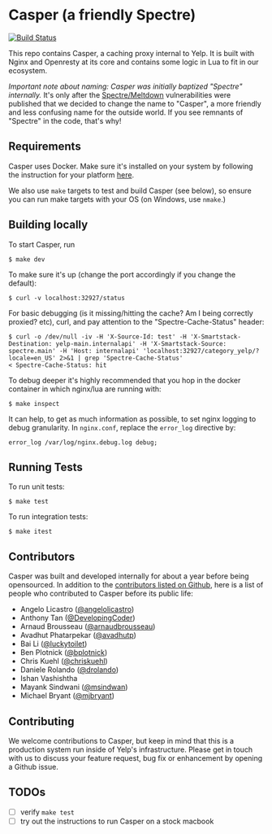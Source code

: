 # Casper (a friendly Spectre)

[![Build Status](https://travis-ci.org/Yelp/casper.svg?branch=master)](https://travis-ci.org/Yelp/casper)

This repo contains Casper, a caching proxy internal to Yelp. It is built with
Nginx and Openresty at its core and contains some logic in Lua to fit in our
ecosystem.

_Important note about naming: Casper was initially baptized "Spectre"
internally._ It's only after the [Spectre/Meltdown](https://spectreattack.com/)
vulnerabilities were published that we decided to change the name to "Casper", a
more friendly and less confusing name for the outside world. If you see
remnants of "Spectre" in the code, that's why!

## Requirements

Casper uses Docker. Make sure it's installed on your system by following the
instruction for your platform [here](https://docs.docker.com/install/).

We also use `make` targets to test and build Casper (see below), so ensure you
can run make targets with your OS (on Windows, use `nmake`.)

## Building locally


To start Casper, run

    $ make dev

To make sure it's up (change the port accordingly if you change the default):

    $ curl -v localhost:32927/status

For basic debugging (is it missing/hitting the cache? Am I being correctly
proxied? etc), curl, and pay attention to the "Spectre-Cache-Status" header:

    $ curl -o /dev/null -iv -H 'X-Source-Id: test' -H 'X-Smartstack-Destination: yelp-main.internalapi' -H 'X-Smartstack-Source: spectre.main' -H 'Host: internalapi' 'localhost:32927/category_yelp/?locale=en_US' 2>&1 | grep 'Spectre-Cache-Status'
    < Spectre-Cache-Status: hit

To debug deeper it's highly recommended that you hop in the docker container
in which nginx/lua are running with:

    $ make inspect

It can help, to get as much information as possible, to set nginx logging to
debug granularity. In `nginx.conf`, replace the `error_log` directive by:

    error_log /var/log/nginx.debug.log debug;

## Running Tests

To run unit tests:

    $ make test

To run integration tests:

    $ make itest

## Contributors

Casper was built and developed internally for about a year before being
opensourced. In addition to the [contributors listed on
Github](https://github.com/Yelp/casper/graphs/contributors), here is a list
of people who contributed to Casper before its public life:

* Angelo Licastro ([@angelolicastro](https://github.com/angelolicastro))
* Anthony Tan ([@DevelopingCoder](https://github.com/DevelopingCoder))
* Arnaud Brousseau ([@arnaudbrousseau](https://github.com/arnaudbrousseau))
* Avadhut Phatarpekar ([@avadhutp](https://github.com/avadhutp))
* Bai Li ([@luckytoilet](https://github.com/luckytoilet))
* Ben Plotnick ([@bplotnick](https://github.com/bplotnick))
* Chris Kuehl ([@chriskuehl](https://github.com/chriskuehl))
* Daniele Rolando ([@drolando](https://github.com/drolando))
* Ishan Vashishtha
* Mayank Sindwani ([@msindwan](https://github.com/msindwan))
* Michael Bryant ([@mjbryant](https://github.com/mjbryant))

## Contributing

We welcome contributions to Casper, but keep in mind that this is a production
system run inside of Yelp's infrastructure. Please get in touch with us to
discuss your feature request, bug fix or enhancement by opening a Github issue.

## TODOs

* [ ] verify `make test`
* [ ] try out the instructions to run Casper on a stock macbook
